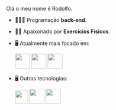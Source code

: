 Olá o meu nome é Rodolfo.

- 👨🏻‍💻 Programação **back-end**.
- 🧗🏼 Apaixonado por **Exercícios Físicos**.
- 🖥️ Atualmente mais focado em:

  <img width='40' height='40' src="https://cdn.jsdelivr.net/gh/devicons/devicon/icons/python/python-original.svg" />

  <img  width='40' height='40' src="https://cdn.jsdelivr.net/gh/devicons/devicon/icons/django/django-plain.svg" />
  
  <img   width='40' height='40' src="https://cdn.jsdelivr.net/gh/devicons/devicon/icons/mysql/mysql-original.svg" />

- 🖥️ Outras tecnologias:

  <img width='35' height='35' src="https://cdn.jsdelivr.net/gh/devicons/devicon/icons/html5/html5-original.svg" />

  <img width='40' height='40' src="https://cdn.jsdelivr.net/gh/devicons/devicon/icons/css3/css3-original.svg" />

  <img  width='40' height='40' src="https://cdn.jsdelivr.net/gh/devicons/devicon/icons/sqlite/sqlite-original.svg" />
